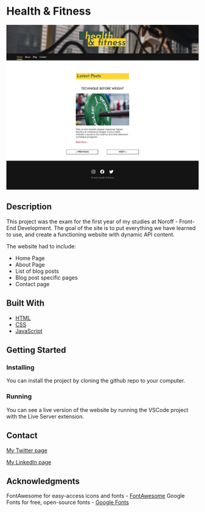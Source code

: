 # Health & Fitness

![image](images/project-exam-1-screenshot.png)

## Description

This project was the exam for the first year of my studies at Noroff - Front-End Development.
The goal of the site is to put everything we have learned to use, and create a functioning website with dynamic API content.

The website had to include:

- Home Page
- About Page
- List of blog posts
- Blog post specific pages
- Contact page

## Built With

- [HTML](https://developer.mozilla.org/en-US/docs/Web/HTML)
- [CSS](https://developer.mozilla.org/en-US/docs/Web/CSS)
- [JavaScript](https://developer.mozilla.org/en-US/docs/Web/JavaScript)

## Getting Started

### Installing

You can install the project by cloning the github repo to your computer.

### Running

You can see a live version of the website by running the VSCode project with the Live Server extension.

## Contact

[My Twitter page](https://twitter.com/martinth0resen)

[My LinkedIn page](https://www.linkedin.com/in/martinthoresen/)

## Acknowledgments

FontAwesome for easy-access icons and fonts - [FontAwesome](https://fontawesome.com/)
Google Fonts for free, open-source fonts - [Google Fonts](https://fonts.google.com/)
